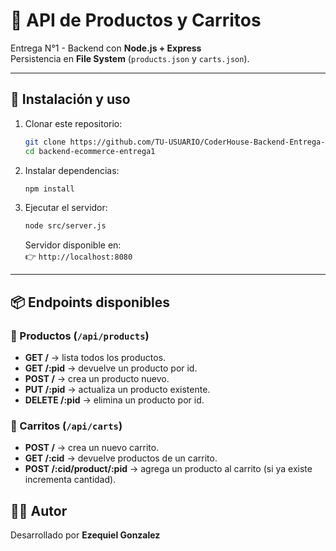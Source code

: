 # 🛒 API de Productos y Carritos

Entrega N°1 - Backend con **Node.js + Express**  
Persistencia en **File System** (`products.json` y `carts.json`).  

---

## 🚀 Instalación y uso
1. Clonar este repositorio:
   ```bash
   git clone https://github.com/TU-USUARIO/CoderHouse-Backend-Entrega-1.git
   cd backend-ecommerce-entrega1
   ```

2. Instalar dependencias:
   ```bash
   npm install
   ```

3. Ejecutar el servidor:
   ```bash
   node src/server.js
   ```
   Servidor disponible en:  
   👉 `http://localhost:8080`

---

## 📦 Endpoints disponibles

### 🔹 Productos (`/api/products`)
- **GET /** → lista todos los productos.  
- **GET /:pid** → devuelve un producto por id.  
- **POST /** → crea un producto nuevo.  
- **PUT /:pid** → actualiza un producto existente.  
- **DELETE /:pid** → elimina un producto por id.  

### 🔹 Carritos (`/api/carts`)
- **POST /** → crea un nuevo carrito.  
- **GET /:cid** → devuelve productos de un carrito.  
- **POST /:cid/product/:pid** → agrega un producto al carrito (si ya existe incrementa cantidad).  

## 👨‍💻 Autor
Desarrollado por **Ezequiel Gonzalez**  